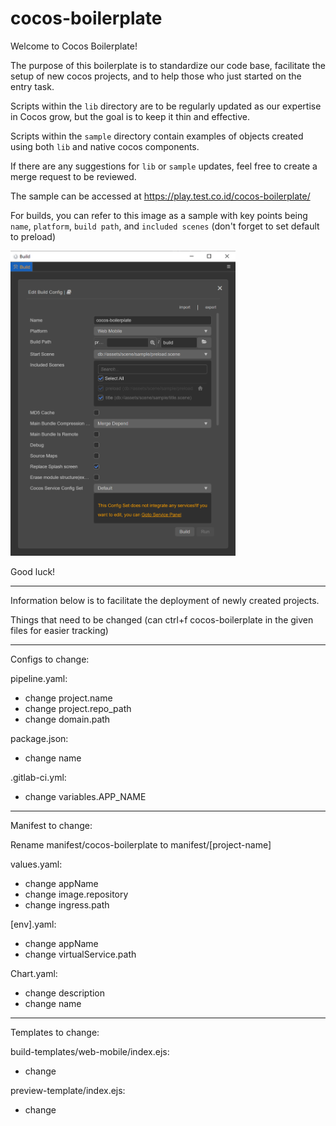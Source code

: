 # cocos-boilerplate
Welcome to Cocos Boilerplate!

The purpose of this boilerplate is to standardize our code base, facilitate the setup of new cocos projects, and to help those who just started on the entry task.

Scripts within the `lib` directory are to be regularly updated as our expertise in Cocos grow, but the goal is to keep it thin and effective.

Scripts within the `sample` directory contain examples of objects created using both `lib` and native cocos components.

If there are any suggestions for `lib` or `sample` updates, feel free to create a merge request to be reviewed.

The sample can be accessed at https://play.test.co.id/cocos-boilerplate/

For builds, you can refer to this image as a sample with key points being `name`, `platform`, `build path`, and `included scenes` (don't forget to set default to preload)

<img src="/screenshot/build.png"  width="360">

Good luck!


-------------------------------
Information below is to facilitate the deployment of newly created projects.

Things that need to be changed (can ctrl+f cocos-boilerplate in the given files for easier tracking)

-------------------------------
Configs to change:

pipeline.yaml: 
- change project.name
- change project.repo_path
- change domain.path

package.json: 
- change name

.gitlab-ci.yml: 
- change variables.APP_NAME


-------------------------------
Manifest to change:

Rename manifest/cocos-boilerplate to manifest/[project-name]

values.yaml:
- change appName
- change image.repository
- change ingress.path

[env].yaml:
- change appName
- change virtualService.path

Chart.yaml:
- change description
- change name


-------------------------------
Templates to change:

build-templates/web-mobile/index.ejs:
- change <title></title>

preview-template/index.ejs:
- change <title></title>